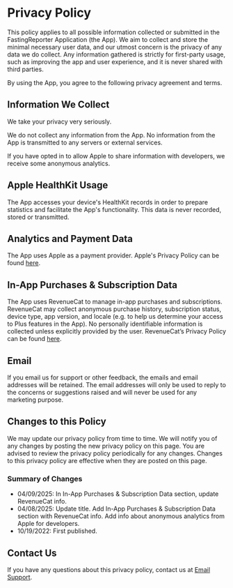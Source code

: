 # Privacy Policy
This policy applies to all possible information collected or submitted in the FastingReporter Application (the App). We aim to collect and store the minimal necessary user data, and our utmost concern is the privacy of any data we do collect. Any information gathered is strictly for first-party usage, such as improving the app and user experience, and it is never shared with third parties.

By using the App, you agree to the following privacy agreement and terms.

## Information We Collect
We take your privacy very seriously.

We do not collect any information from the App. No information from the App is transmitted to any servers or external services.

If you have opted in to allow Apple to share information with developers, we receive some anonymous analytics.

## Apple HealthKit Usage
The App accesses your device's HealthKit records in order to prepare statistics and facilitate the App's functionality. This data is never recorded, stored or transmitted.

## Analytics and Payment Data
The App uses Apple as a payment provider. Apple's Privacy Policy can be found [here](https://www.apple.com/legal/privacy/en-ww/).

## In-App Purchases & Subscription Data
The App uses RevenueCat to manage in-app purchases and subscriptions. RevenueCat may collect anonymous purchase history, subscription status, device type, app version, and locale (e.g. to help us determine your access to Plus features in the App). No personally identifiable information is collected unless explicitly provided by the user. RevenueCat’s Privacy Policy can be found [here](https://www.revenuecat.com/privacy/).

## Email
If you email us for support or other feedback, the emails and email addresses will be retained. The email addresses will only be used to reply to the concerns or suggestions raised and will never be used for any marketing purpose.

## Changes to this Policy
We may update our privacy policy from time to time. We will notify you of any changes by posting the new privacy policy on this page. You are advised to review the privacy policy periodically for any changes. Changes to this privacy policy are effective when they are posted on this page.

### Summary of Changes
+ 04/09/2025: In In-App Purchases & Subscription Data section, update RevenueCat info.
+ 04/08/2025: Update title. Add In-App Purchases & Subscription Data section with RevenueCat info. Add info about anonymous analytics from Apple for developers.
+ 10/19/2022: First published.

## Contact Us
If you have any questions about this privacy policy, contact us at 
[Email Support](mailto:support@vraasnekkeri.com?subject=FastingReporter%20Support%3A%20Privacy%20Policy%3A%20Question%3A).
